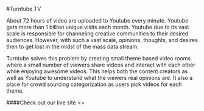 #Turntube.TV

About 72 hours of video are uploaded to Youtube every minute. Youtube gets more than 1 billion unique visits each month. Youtube due to its vast scale is responsible for channeling creative communities to their desired audiences. However, with such a vast scale, opinions, thoughts, and desires then to get lost in the midst of the mass data stream.

Turntube solves this problem by creating small theme based video rooms where a small number of viewers share videos and interact with each other while enjoying awesome videos. This helps both the content creators as well as Youtube to understand what the viewers real opinions are. It also a place for crowd sourcing categorization as users pick videos for each theme.

####Check out our live site >>